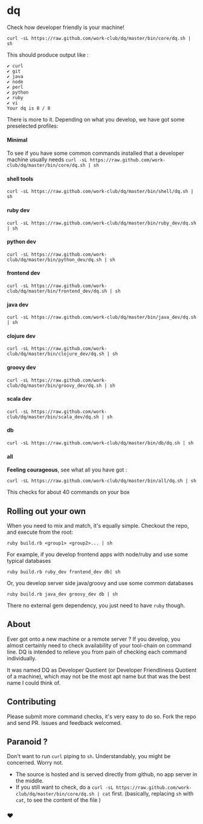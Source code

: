 # dq

Check how developer friendly is your machine!

`curl -sL https://raw.github.com/work-club/dq/master/bin/core/dq.sh | sh`

This should produce output like :

```
✔ curl
✔ git
✔ java
✔ node
✔ perl
✔ python
✔ ruby
✔ vi
Your dq is 8 / 8
```

There is more to it. Depending on what you develop, we have got some preselected profiles:

#### Minimal
To see if you have some common commands installed that a developer machine usually needs
`curl -sL https://raw.github.com/work-club/dq/master/bin/core/dq.sh | sh`

#### shell tools
`curl -sL https://raw.github.com/work-club/dq/master/bin/shell/dq.sh | sh`

#### ruby dev
`curl -sL https://raw.github.com/work-club/dq/master/bin/ruby_dev/dq.sh | sh`

#### python dev
`curl -sL https://raw.github.com/work-club/dq/master/bin/python_dev/dq.sh | sh`

#### frontend dev
`curl -sL https://raw.github.com/work-club/dq/master/bin/frontend_dev/dq.sh | sh`

#### java dev
`curl -sL https://raw.github.com/work-club/dq/master/bin/java_dev/dq.sh | sh`

#### clojure dev
`curl -sL https://raw.github.com/work-club/dq/master/bin/clojure_dev/dq.sh | sh`

#### groovy dev
`curl -sL https://raw.github.com/work-club/dq/master/bin/groovy_dev/dq.sh | sh`

#### scala dev
`curl -sL https://raw.github.com/work-club/dq/master/bin/scala_dev/dq.sh | sh`

#### db
`curl -sL https://raw.github.com/work-club/dq/master/bin/db/dq.sh | sh`

#### all

**Feeling courageous**, see what all you have got :

`curl -sL https://raw.github.com/work-club/dq/master/bin/all/dq.sh | sh`

This checks for about 40 commands on your box

## Rolling out your own

When you need to mix and match, it's equally simple. Checkout the repo, and execute from the root:

`ruby build.rb <group1> <group2>... | sh`

For example, if you develop frontend apps with node/ruby and use some typical databases

`ruby build.rb ruby_dev frontend_dev db| sh`

Or, you develop server side java/groovy and use some common databases

`ruby build.rb java_dev groovy_dev db | sh`

There no external gem dependency, you just need to have `ruby` though.

## About

Ever got onto a new machine or a remote server ? If you develop, you almost certainly need to check availability of your
tool-chain on command line. DQ is intended to relieve you from pain of checking each command individually.

It was named DQ as Developer Quotient (or Developer Friendliness Quotient of a machine), which may not be the most
apt name but that was the best name I could think of.

## Contributing

Please submit more command checks, it's very easy to do so. Fork the repo and send PR.
Issues and feedback welcomed.

## Paranoid ?

Don't want to run `curl` piping to `sh`. Understandably, you might be concerned. Worry not.
- The source is hosted and is served directly from github, no app server in the middle.
- If you still want to check, do a  `curl -sL https://raw.github.com/work-club/dq/master/bin/core/dq.sh | cat`  first.
    (basically, replacing `sh` with `cat`, to see the content of the file )

### ♥
